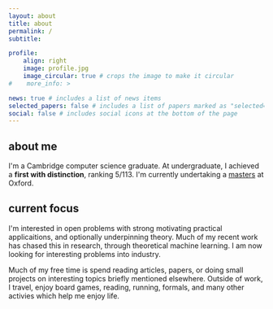 ```yaml
---
layout: about
title: about
permalink: /
subtitle: 

profile:
    align: right
    image: profile.jpg
    image_circular: true # crops the image to make it circular
#    more_info: >

news: true # includes a list of news items
selected_papers: false # includes a list of papers marked as "selected={true}"
social: false # includes social icons at the bottom of the page
---
```


## about me

I'm a Cambridge computer science graduate. At undergraduate, I achieved a **first with distinction**, ranking 5/113. I'm currently undertaking a [masters](https://www.ox.ac.uk/admissions/graduate/courses/msc-advanced-computer-science) at Oxford.

## current focus

I'm interested in open problems with strong motivating practical applicaitions, and optionally underpinning theory. Much of my recent work has chased this in research, through theoretical machine learning. I am now looking for interesting problems into industry.

Much of my free time is spend reading articles, papers, or doing small projects on interesting topics briefly mentioned elsewhere. Outside of work, I travel, enjoy board games, reading, running, formals, and many other activies which help me enjoy life.
